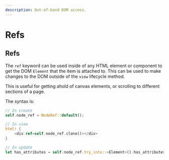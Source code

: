 ```yaml
---
description: Out-of-band DOM access.
---
```


# Refs

## Refs

The `ref` keyword can be used inside of any HTML element or component to get the DOM `Element` that the item is attached to. This can be used to make changes to the DOM outside of the `view` lifecycle method.

This is useful for getting ahold of canvas elements, or scrolling to different sections of a page.

The syntax is:

```rust
// In create
self.node_ref = NodeRef::default();

// In view
html! {
    <div ref=self.node_ref.clone()></div>
}

// In update
let has_attributes = self.node_ref.try_into::<Element>().has_attributes();
```

